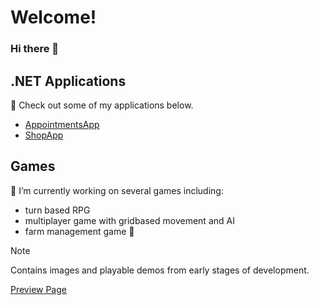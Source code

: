 # Welcome!

### Hi there 👋

## .NET Applications

💬 Check out some of my applications below.

- [AppointmentsApp](https://github.com/sagepoweron/AppointmentsApp)
- [ShopApp](https://github.com/sagepoweron/ShopApp)

## Games

🔭 I’m currently working on several games including:
- turn based RPG
- multiplayer game with gridbased movement and AI
- farm management game :seedling:

> [!NOTE]
> Contains images and playable demos from early stages of development.

[Preview Page](https://sagepoweron.github.io/unity/)


<!--
**sagepoweron/sagepoweron** is a ✨ _special_ ✨ repository because its `README.md` (this file) appears on your GitHub profile.

Here are some ideas to get you started:

- 🔭 I’m currently working on ...
- 🌱 I’m currently learning ...
- 👯 I’m looking to collaborate on ...
- 🤔 I’m looking for help with ...
- 💬 Ask me about ...
- 📫 How to reach me: ...
- 😄 Pronouns: ...
- ⚡ Fun fact: ...
-->
